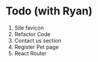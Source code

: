 # Todo (with Ryan)

1. Site favicon
2. Refactor Code
3. Contact us section
4. Register Pet page
5. React Router
